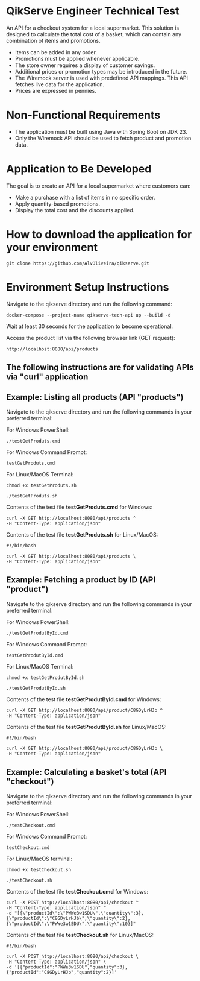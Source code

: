 # QikServe Engineer Technical Test
An API for a checkout system for a local supermarket. This solution is designed to calculate the total cost of a basket, which can contain any combination of items and promotions.

- Items can be added in any order.
- Promotions must be applied whenever applicable.
- The store owner requires a display of customer savings.
- Additional prices or promotion types may be introduced in the future.
- The Wiremock server is used with predefined API mappings. This API fetches live data for the application.
- Prices are expressed in pennies.

# Non-Functional Requirements
- The application must be built using Java with Spring Boot on JDK 23.
- Only the Wiremock API should be used to fetch product and promotion data.

# Application to Be Developed
The goal is to create an API for a local supermarket where customers can:

- Make a purchase with a list of items in no specific order.
- Apply quantity-based promotions.
- Display the total cost and the discounts applied.

# How to download the application for your environment
```
git clone https://github.com/AlvOliveira/qikserve.git
```
# Environment Setup Instructions

Navigate to the qikserve directory and run the following command:

```
docker-compose --project-name qikserve-tech-api up --build -d
```  

Wait at least 30 seconds for the application to become operational.

Access the product list via the following browser link (GET request):
```
http://localhost:8080/api/products
```

## The following instructions are for validating APIs via "curl" application

## Example: Listing all products (API "products")
Navigate to the qikserve directory and run the following commands in your preferred terminal:

For Windows PowerShell:
```
./testGetProduts.cmd
```
For Windows Command Prompt:
```
testGetProduts.cmd
```

For Linux/MacOS Terminal:
```
chmod +x testGetProduts.sh

./testGetProduts.sh
```

Contents of the test file **testGetProduts.cmd** for Windows: 
```
curl -X GET http://localhost:8080/api/products ^
-H "Content-Type: application/json"
```

Contents of the test file **testGetProduts.sh** for Linux/MacOS: 
```
#!/bin/bash

curl -X GET http://localhost:8080/api/products \
-H "Content-Type: application/json"
```

## Example: Fetching a product by ID (API "product")
Navigate to the qikserve directory and run the following commands in your preferred terminal:

For Windows PowerShell:
```
./testGetProdutById.cmd
```
For Windows Command Prompt:
```
testGetProdutById.cmd
```
For Linux/MacOS Terminal:
```
chmod +x testGetProdutById.sh

./testGetProdutById.sh
```
Contents of the test file **testGetProdutById.cmd** for Windows: 
```
curl -X GET http://localhost:8080/api/product/C8GDyLrHJb ^
-H "Content-Type: application/json"
```

Contents of the test file **testGetProdutById.sh** for Linux/MacOS: 
```
#!/bin/bash

curl -X GET http://localhost:8080/api/product/C8GDyLrHJb \
-H "Content-Type: application/json"
```

## Example: Calculating a basket's total (API "checkout")
Navigate to the qikserve directory and run the following commands in your preferred terminal:

For Windows PowerShell:
```
./testCheckout.cmd
```
For Windows Command Prompt:
```
testCheckout.cmd
```
For Linux/MacOS terminal:
```
chmod +x testCheckout.sh

./testCheckout.sh
```

Contents of the test file **testCheckout.cmd** for Windows: 
```
curl -X POST http://localhost:8080/api/checkout ^
-H "Content-Type: application/json" ^
-d "[{\"productId\":\"PWWe3w1SDU\",\"quantity\":3},{\"productId\":\"C8GDyLrHJb\",\"quantity\":2},{\"productId\":\"PWWe3w1SDU\",\"quantity\":10}]"
```

Contents of the test file **testCheckout.sh** for Linux/MacOS: 
```
#!/bin/bash

curl -X POST http://localhost:8080/api/checkout \
-H "Content-Type: application/json" \
-d '[{"productId":"PWWe3w1SDU","quantity":3},{"productId":"C8GDyLrHJb","quantity":2}]'
```
